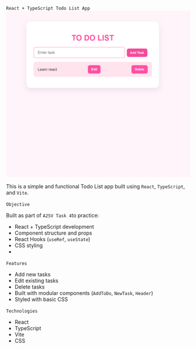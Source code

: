 `React + TypeScript Todo List App `
![App Screenshot](./src/assets/image.png)

This is a simple and functional Todo List app built using `React`, `TypeScript`, and  `Vite`.

`Objective`

Built as part of `A2SV Task 4`to practice:
- React + TypeScript development
- Component structure and props
- React Hooks (`useRef`, `useState`)
- CSS styling
-
`Features`

- Add new tasks
- Edit existing tasks
- Delete tasks
- Built with modular components (`AddToDo`, `NewTask`, `Header`)
- Styled with basic CSS

`Technologies`

- React
- TypeScript
- Vite
- CSS


